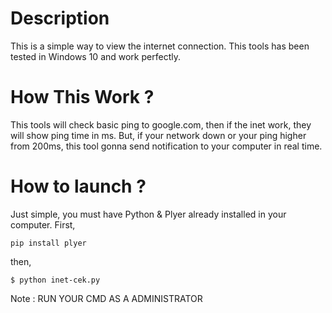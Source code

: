# Description 
This is a simple way to view the internet connection. This tools has been tested in Windows 10 and work perfectly.

# How This Work ?
This tools will check basic ping to google.com, then if the inet work, they will show ping time in ms.
But, if your network down or your ping higher from 200ms, this tool gonna send notification to your computer in real time.

# How to launch ? 
Just simple, you must have Python & Plyer already installed in your computer.
First,
```
pip install plyer
```
then,
```
$ python inet-cek.py
```
Note : RUN YOUR CMD AS A ADMINISTRATOR

